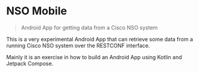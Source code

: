 # NSO Mobile
> Android App for getting data from a Cisco NSO system

This is a very experimental Android App that can retrieve
some data from a running Cisco NSO system over the RESTCONF
interface.

Mainly it is an exercise in how to build an Android App using
Kotlin and Jetpack Compose.
